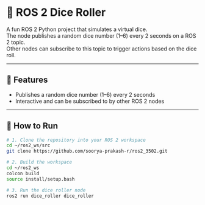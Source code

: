 # 🎲 ROS 2 Dice Roller

A fun ROS 2 Python project that simulates a virtual dice.  
The node publishes a random dice number (1–6) every 2 seconds on a ROS 2 topic.  
Other nodes can subscribe to this topic to trigger actions based on the dice roll.

---

## 🧠 Features
- Publishes a random dice number (1–6) every 2 seconds  
- Interactive and can be subscribed to by other ROS 2 nodes  

---

## 🚀 How to Run
```bash
# 1. Clone the repository into your ROS 2 workspace
cd ~/ros2_ws/src
git clone https://github.com/soorya-prakash-r/ros2_3502.git

# 2. Build the workspace
cd ~/ros2_ws
colcon build
source install/setup.bash

# 3. Run the dice roller node
ros2 run dice_roller dice_roller
